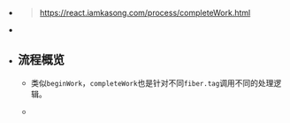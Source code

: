 - > https://react.iamkasong.com/process/completeWork.html
-
- ## 流程概览
	- 类似`beginWork`，`completeWork`也是针对不同`fiber.tag`调用不同的处理逻辑。
	- ```
	  ```